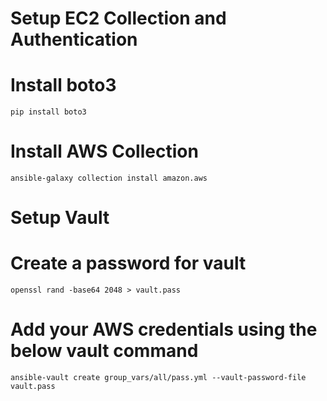 # Setup EC2 Collection and Authentication
# Install boto3
```pip install boto3```
# Install AWS Collection
```ansible-galaxy collection install amazon.aws```
# Setup Vault
# Create a password for vault
```openssl rand -base64 2048 > vault.pass```
# Add your AWS credentials using the below vault command
```ansible-vault create group_vars/all/pass.yml --vault-password-file vault.pass```
